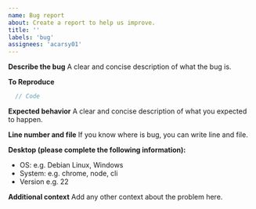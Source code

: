 ```yaml
---
name: Bug report
about: Create a report to help us improve.
title: ''
labels: 'bug'
assignees: 'acarsy01'
---
```


**Describe the bug**
A clear and concise description of what the bug is.

**To Reproduce**

```js
  // Code
```

**Expected behavior**
A clear and concise description of what you expected to happen.

**Line number and file**
If you know where is bug, you can write line and file.

**Desktop (please complete the following information):**

-   OS: e.g. Debian Linux, Windows
-   System: e.g. chrome, node, cli
-   Version e.g. 22

**Additional context**
Add any other context about the problem here.
